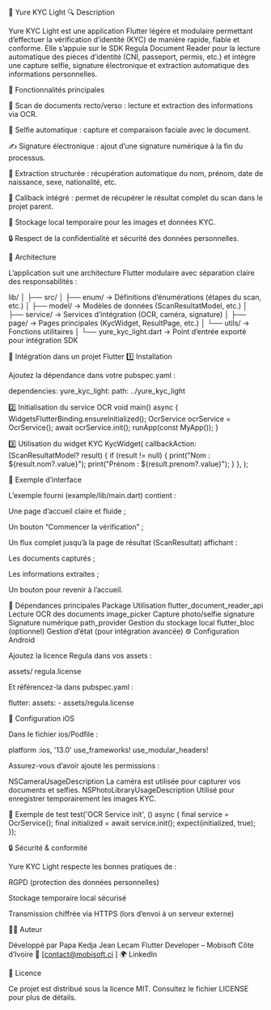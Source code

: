 🪪 Yure KYC Light
🔍 Description

Yure KYC Light est une application Flutter légère et modulaire permettant d’effectuer la vérification d’identité (KYC) de manière rapide, fiable et conforme.
Elle s’appuie sur le SDK Regula Document Reader pour la lecture automatique des pièces d’identité (CNI, passeport, permis, etc.) et intègre une capture selfie, signature électronique et extraction automatique des informations personnelles.

🚀 Fonctionnalités principales

📸 Scan de documents recto/verso : lecture et extraction des informations via OCR.

🤳 Selfie automatique : capture et comparaison faciale avec le document.

✍️ Signature électronique : ajout d’une signature numérique à la fin du processus.

📄 Extraction structurée : récupération automatique du nom, prénom, date de naissance, sexe, nationalité, etc.

🧩 Callback intégré : permet de récupérer le résultat complet du scan dans le projet parent.

💾 Stockage local temporaire pour les images et données KYC.

🔒 Respect de la confidentialité et sécurité des données personnelles.

🧱 Architecture

L’application suit une architecture Flutter modulaire avec séparation claire des responsabilités :

lib/
│
├── src/
│   ├── enum/                → Définitions d’énumérations (étapes du scan, etc.)
│   ├── model/               → Modèles de données (ScanResultatModel, etc.)
│   ├── service/             → Services d’intégration (OCR, caméra, signature)
│   ├── page/                → Pages principales (KycWidget, ResultPage, etc.)
│   └── utils/               → Fonctions utilitaires
│
└── yure_kyc_light.dart      → Point d’entrée exporté pour intégration SDK

🧩 Intégration dans un projet Flutter
1️⃣ Installation

Ajoutez la dépendance dans votre pubspec.yaml :

dependencies:
  yure_kyc_light:
    path: ../yure_kyc_light

2️⃣ Initialisation du service OCR
void main() async {
  WidgetsFlutterBinding.ensureInitialized();
  OcrService ocrService = OcrService();
  await ocrService.init();
  runApp(const MyApp());
}

3️⃣ Utilisation du widget KYC
KycWidget(
  callbackAction: (ScanResultatModel? result) {
    if (result != null) {
      print("Nom : ${result.nom?.value}");
      print("Prénom : ${result.prenom?.value}");
    }
  },
);

📸 Exemple d’interface

L’exemple fourni (example/lib/main.dart) contient :

Une page d’accueil claire et fluide ;

Un bouton “Commencer la vérification” ;

Un flux complet jusqu’à la page de résultat (ScanResultat) affichant :

Les documents capturés ;

Les informations extraites ;

Un bouton pour revenir à l’accueil.

🧰 Dépendances principales
Package	Utilisation
flutter_document_reader_api	Lecture OCR des documents
image_picker	Capture photo/selfie
signature	Signature numérique
path_provider	Gestion du stockage local
flutter_bloc (optionnel)	Gestion d’état (pour intégration avancée)
⚙️ Configuration Android

Ajoutez la licence Regula dans vos assets :

assets/
  regula.license


Et référencez-la dans pubspec.yaml :

flutter:
  assets:
    - assets/regula.license

🍏 Configuration iOS

Dans le fichier ios/Podfile :

platform :ios, '13.0'
use_frameworks!
use_modular_headers!


Assurez-vous d’avoir ajouté les permissions :

<key>NSCameraUsageDescription</key>
<string>La caméra est utilisée pour capturer vos documents et selfies.</string>
<key>NSPhotoLibraryUsageDescription</key>
<string>Utilisé pour enregistrer temporairement les images KYC.</string>

🧪 Exemple de test
test('OCR Service init', () async {
  final service = OcrService();
  final initialized = await service.init();
  expect(initialized, true);
});

🔒 Sécurité & conformité

Yure KYC Light respecte les bonnes pratiques de :

RGPD (protection des données personnelles)

Stockage temporaire local sécurisé

Transmission chiffrée via HTTPS (lors d’envoi à un serveur externe)

🧑‍💻 Auteur

Développé par Papa Kedja Jean Lecam
Flutter Developer – Mobisoft Côte d’Ivoire
📧 [contact@mobisoft.ci
]
🌍 LinkedIn

📄 Licence

Ce projet est distribué sous la licence MIT.
Consultez le fichier LICENSE
 pour plus de détails.